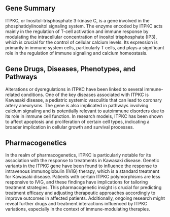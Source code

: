 ## Gene Summary
ITPKC, or Inositol-trisphosphate 3-kinase C, is a gene involved in the phosphatidylinositol signaling system. The enzyme encoded by ITPKC acts mainly in the regulation of T-cell activation and immune response by modulating the intracellular concentration of inositol trisphosphate (IP3), which is crucial for the control of cellular calcium levels. Its expression is primarily in immune system cells, particularly T cells, and plays a significant role in the regulation of immune signaling and calcium homeostasis.

## Gene Drugs, Diseases, Phenotypes, and Pathways
Alterations or dysregulations in ITPKC have been linked to several immune-related conditions. One of the key diseases associated with ITPKC is Kawasaki disease, a pediatric systemic vasculitis that can lead to coronary artery aneurysms. The gene is also implicated in pathways involving calcium signaling and is potentially relevant to autoimmune disorders due to its role in immune cell function. In research models, ITPKC has been shown to affect apoptosis and proliferation of certain cell types, indicating a broader implication in cellular growth and survival processes.

## Pharmacogenetics
In the realm of pharmacogenetics, ITPKC is particularly notable for its association with the response to treatments in Kawasaki disease. Genetic variants in the ITPKC gene have been found to influence the response to intravenous immunoglobulin (IVIG) therapy, which is a standard treatment for Kawasaki disease. Patients with certain ITPKC polymorphisms are less responsive to IVIG, and these findings have implications for tailoring treatment strategies. This pharmacogenetic insight is crucial for predicting treatment efficacy and adjusting therapeutic approaches accordingly to improve outcomes in affected patients. Additionally, ongoing research might reveal further drugs and treatment interactions influenced by ITPKC variations, especially in the context of immune-modulating therapies.